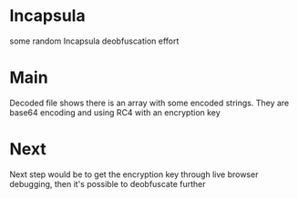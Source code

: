 # Incapsula
some random Incapsula deobfuscation effort

# Main
Decoded file shows there is an array with some encoded strings. They are base64 encoding and using RC4 with an encryption key

# Next
Next step would be to get the encryption key through live browser debugging, then it's possible to deobfuscate further
